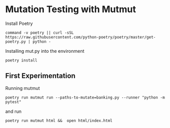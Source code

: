 # Mutation Testing with Mutmut

Install Poetry

    command -v poetry || curl -sSL https://raw.githubusercontent.com/python-poetry/poetry/master/get-poetry.py | python -

Installing mut.py into the environment

``` shell
poetry install
```

## First Experimentation

Running mutmut

``` shell
poetry run mutmut run --paths-to-mutate=banking.py --runner "python -m pytest"
```

and run

```
poetry run mutmut html &&  open html/index.html
```
